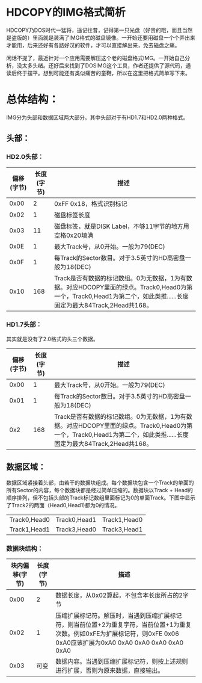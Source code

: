 HDCOPY的IMG格式简析
==============

HDCOPY乃DOS时代一猛将，遥记往昔，记得第一只光盘（好贵的哦，而且当然是盗版的）里面就是装满了IMG格式的磁盘镜像。一开始还要用磁盘一个个弄出来才能用，后来还好有各路好汉的软件，才可以直接解出来，免去磁盘之痛。

闲话不提了，最近针对一个应用需要解压这个老的磁盘格式IMG。一开始自己分析，没太多头绪。还好后来找到了DOSIMG这个工具，作者还提供了源代码，通读后终于摆平。想到可能还有类似痛苦的童鞋，所以在这里把格式简单写下来。

总体结构：
=====

IMG分为头部和数据区域两大部分。其中头部对于有HD1.7和HD2.0两种格式。

头部：
---

### HD2.0头部：

| 偏移(字节) | 长度(字节) | 描述 |
| --- | --- | --- |
| 0x00 | 2 | 0xFF 0x18，格式识别标记 |
| 0x02 | 1 | 磁盘标签长度 |
| 0x03 | 11 | 磁盘标签，就是DISK Label，不够11字节的地方用空格0x20填满 |
| 0x0E | 1 | 最大Track号，从0开始。一般为79(DEC) |
| 0x0F | 1 | 每Track的Sector数目。对于3.5英寸的HD高密盘一般为18(DEC) |
| 0x10 | 168 | Track是否有数据的标记数组。0为无数据，1为有数据。对应HDCOPY里面的绿点。Track0,Head0为第一个，Track0,Head1为第二个，如此类推......长度固定为最大84Track,2Head共168。|

### HD1.7头部：

其实就是没有了2.0格式的头三个数据。

| 偏移(字节) | 长度(字节) | 描述 |
| --- | --- | --- |
| 0x00 | 1 | 最大Track号，从0开始。一般为79(DEC) |
| 0x01 | 1 | 每Track的Sector数目。对于3.5英寸的HD高密盘一般为18(DEC) |
| 0x2 | 168 | Track是否有数据的标记数组。0为无数据，1为有数据。对应HDCOPY里面的绿点。Track0,Head0为第一个，Track0,Head1为第二个，如此类推......长度固定为最大84Track,2Head共168。|

数据区域：
-----

数据区域紧接着头部，由若干的数据块组成。每个数据块包含一个Track的单面的所有Sector的内容，每个数据块都是经过简单压缩的。数据块以Track + Head的顺序排列，但不包括头部的Track标记数组里面标记为0的单面Track。下图中显示了Track2的两面（Head0,Head1)都为0的情况。

|  |  |  |
|--------------|--------------|--------------|
| Track0,Head0 | Track0,Head1 | Track1,Head0 |
| Track1,Head1 | Track3,Head0 | Track3,Head1 |


### 数据块结构：

| 块内偏移(字节) | 长度(字节) | 描述 |
| --- | --- | --- |
| 0x00 | 2 | 数据长度，从0x02算起，不包含本长度所占的2字节 |
| 0x02 | 1 | 压缩扩展标记符。解压时，当遇到压缩扩展标记符，则当前位置+2为重复字符，当前位置+1为重复次数。例如0xFE为扩展标记符，则0xFE 0x06 0xA0应该扩展为0xA0 0xA0 0xA0 0xA0 0xA0 0xA0 |
| 0x03 | 可变 | 数据内容。当遇到压缩扩展标记符，则按上述规则进行扩展，否则为原来数据，直接输出。 |
